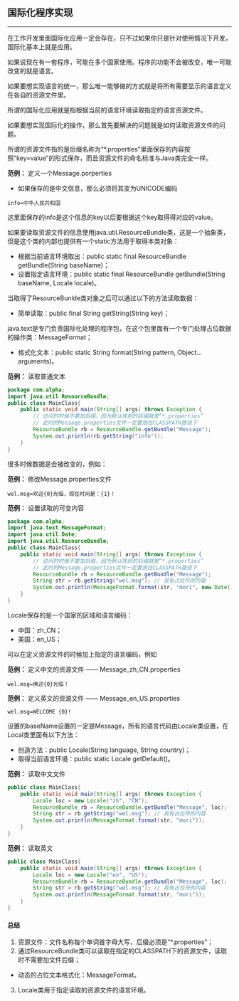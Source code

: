 ## 国际化程序实现

---

在工作开发里面国际化应用一定会存在，只不过如果你只是针对使用情况下开发，国际化基本上就是应用。

如果说现在有一套程序，可能在多个国家使用。程序的功能不会被改变，唯一可能改变的就是语言。

如果要想实现语言的统一，那么唯一能够做的方式就是将所有需要显示的语言定义在各自的资源文件里。

所谓的国际化应用就是指根据当前的语言环境读取指定的语言资源文件。

如果要想实现国际化的操作，那么首先要解决的问题就是如何读取资源文件的问题。

所谓的资源文件指的是后缀名称为“*.properties”里面保存的内容按照“key=value”的形式保存，而且资源文件的命名标准与Java类完全一样。

**范例：** 定义一个Message.porperties

* 如果保存的是中文信息，那么必须将其变为UNICODE编码

```properties
info=中华人民共和国
```

这里面保存的info是这个信息的key以后要根据这个key取得得对应的value。

如果要读取资源文件的信息使用java.util.ResourceBundle类，这是一个抽象类，但是这个类的内部也提供有一个static方法用于取得本类对象：

* 根据当前语言环境取出：public static final ResourceBundle getBundle(String baseName)；
* 设置指定语言环境：public static final ResourceBundle getBundle(String baseName, Locale locale)。

当取得了ResourceBunlde类对象之后可以通过以下的方法读取数据：

* 简单读取：public final String getString(String key)；

java.text是专门负责国际化处理的程序包，在这个包里面有一个专门处理占位数据的操作类：MessageFormat；

* 格式化文本：public static String format(String pattern, Object... arguments)。

**范例：** 读取普通文本

```java
package com.alpha;
import java.util.ResourceBundle;
public class MainClass{ 
	public static void main(String[] args) throws Exception {
		// 访问的时候不要加后缀，因为默认找到的后缀就是“*.properties”
		// 此时的Message.properties文件一定要放在CLASSPATH路径下
		ResourceBundle rb = ResourceBundle.getBundle("Message");
		System.out.println(rb.getString("info"));
	}
}
```

很多时候数据是会被改变的，例如：

**范例：** 修改Message.properties文件

```properties
wel.msg=欢迎{0}光临，现在时间是：{1}！
```

**范例：** 设置读取的可变内容

```java
package com.alpha;
import java.text.MessageFormat;
import java.util.Date;
import java.util.ResourceBundle;
public class MainClass{ 
	public static void main(String[] args) throws Exception {
		// 访问的时候不要加后缀，因为默认找到的后缀就是“*.properties”
		// 此时的Message.properties文件一定要放在CLASSPATH路径下
		ResourceBundle rb = ResourceBundle.getBundle("Message");
		String str = rb.getString("wel.msg"); // 具有占位符的内容
		System.out.println(MessageFormat.format(str, "mori", new Date()));
	}
}
```
Locale保存的是一个国家的区域和语言编码：

* 中国：zh_CN；
* 美国：en_US；

可以在定义资源文件的时候加上指定的语言编码，例如

**范例：** 定义中文的资源文件 —— Message_zh_CN.properties
```properties
wel.msg=换迎{0}光临！
```

**范例：** 定义英文的资源文件 —— Message_en_US.properties
```properties
wel.msg=WELCOME {0}!
```

设置的baseName设置的一定是Message，所有的语言代码由Locale类设置，在Local类里面有以下方法：

* 创造方法：public Locale(String language, String country)；
* 取得当前语言环境：public static Locale getDefault()。

**范例：** 读取中文文件
```java
public class MainClass{ 
	public static void main(String[] args) throws Exception {
		Locale loc = new Locale("zh", "CN");
		ResourceBundle rb = ResourceBundle.getBundle("Message", loc);
		String str = rb.getString("wel.msg"); // 具有占位符的内容
		System.out.println(MessageFormat.format(str, "mori"));
	}
}
```

**范例：** 读取英文
```java
public class MainClass{ 
	public static void main(String[] args) throws Exception {
		Locale loc = new Locale("en", "US");
		ResourceBundle rb = ResourceBundle.getBundle("Message", loc);
		String str = rb.getString("wel.msg"); // 具有占位符的内容
		System.out.println(MessageFormat.format(str, "mori"));
	}
}
```

#### 总结

1. 资源文件：文件名称每个单词首字母大写，后缀必须是“*.properties”；
2. 通过ResourceBundle类可以读取在指定的CLASSPATH下的资源文件，读取时不需要加文件后缀；
  * 动态的占位文本格式化：MessageFormat。
3. Locale类用于指定读取的资源文件的语言环境。

